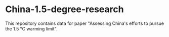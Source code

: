 # China-1.5-degree-research
This repository contains data for paper "Assessing China's efforts to pursue the 1.5 ℃ warming limit".

